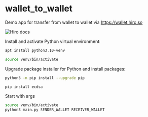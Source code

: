 # wallet_to_wallet
Demo app for transfer from wallet to wallet via https://wallet.hiro.so

![Hiro docs](https://docs.hiro.so/get-started/transactions)

Install and activate Python virtual environment:
```bash
apt install python3.10-venv
```
```bash
source venv/bin/activate
```
Upgrade package installer for Python and install packages:
```bash
python3 -m pip install --upgrade pip
```
```bash
pip install ecdsa
```

Start with args
```bash
source venv/bin/activate
python3 main.py SENDER_WALLET RECEIVER_WALLET
```
